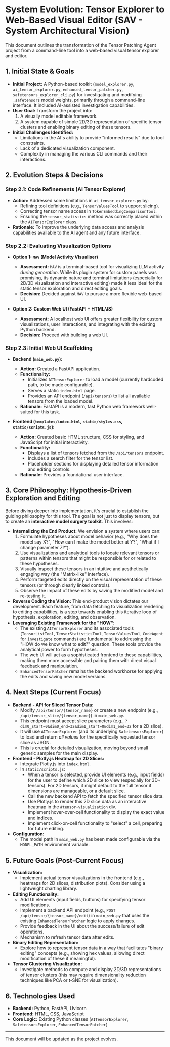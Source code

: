 # System Evolution: Tensor Explorer to Web-Based Visual Editor (SAV - System Architectural Vision)

This document outlines the transformation of the Tensor Patching Agent project from a command-line tool into a web-based visual tensor explorer and editor.

## 1. Initial State & Goals

*   **Initial Project:** A Python-based toolkit (`model_explorer.py`, `ai_tensor_explorer.py`, `enhanced_tensor_patcher.py`, `safetensors_explorer_cli.py`) for investigating and modifying `.safetensors` model weights, primarily through a command-line interface. It included AI-assisted investigation capabilities.
*   **User Goal:** Transform the project into:
    1.  A visually model editable framework.
    2.  A system capable of simple 2D/3D representation of specific tensor clusters and enabling binary editing of these tensors.
*   **Initial Challenges Identified:**
    *   Limitations in the AI's ability to provide "informed results" due to tool constraints.
    *   Lack of a dedicated visualization component.
    *   Complexity in managing the various CLI commands and their interactions.

## 2. Evolution Steps & Decisions

### Step 2.1: Code Refinements (AI Tensor Explorer)

*   **Action:** Addressed some limitations in `ai_tensor_explorer.py` by:
    *   Refining tool definitions (e.g., `TensorValuesTool` to support slicing).
    *   Correcting tensor name access in `TokenEmbeddingComparisonTool`.
    *   Ensuring the `tensor_statistics` method was correctly placed within the `AITensorExplorer` class.
*   **Rationale:** To improve the underlying data access and analysis capabilities available to the AI agent and any future interface.

### Step 2.2: Evaluating Visualization Options

*   **Option 1: `MAV` (Model Activity Visualiser)**
    *   **Assessment:** `MAV` is a terminal-based tool for visualizing LLM activity *during generation*. While its plugin system for custom panels was promising, its dynamic nature and terminal limitations (especially for 2D/3D visualization and interactive editing) made it less ideal for the static tensor exploration and direct editing goals.
    *   **Decision:** Decided against `MAV` to pursue a more flexible web-based UI.

*   **Option 2: Custom Web UI (FastAPI + HTML/JS)**
    *   **Assessment:** A localhost web UI offers greater flexibility for custom visualizations, user interactions, and integrating with the existing Python backend.
    *   **Decision:** Proceed with building a web UI.

### Step 2.3: Initial Web UI Scaffolding

*   **Backend (`main_web.py`):**
    *   **Action:** Created a FastAPI application.
    *   **Functionality:**
        *   Initializes `AITensorExplorer` to load a model (currently hardcoded path, to be made configurable).
        *   Serves a static `index.html` page.
        *   Provides an API endpoint (`/api/tensors`) to list all available tensors from the loaded model.
    *   **Rationale:** FastAPI is a modern, fast Python web framework well-suited for this task.

*   **Frontend (`templates/index.html`, `static/styles.css`, `static/scripts.js`):**
    *   **Action:** Created basic HTML structure, CSS for styling, and JavaScript for initial interactivity.
    *   **Functionality:**
        *   Displays a list of tensors fetched from the `/api/tensors` endpoint.
        *   Includes a search filter for the tensor list.
        *   Placeholder sections for displaying detailed tensor information and editing controls.
    *   **Rationale:** Provides a foundational user interface.

## 3. Core Philosophy: Hypothesis-Driven Exploration and Editing

Before diving deeper into implementation, it's crucial to establish the guiding philosophy for this tool. The goal is not just to display tensors, but to create an **interactive model surgery toolkit**. This involves:

*   **Internalizing the End Product:** We envision a system where users can:
    1.  Formulate hypotheses about model behavior (e.g., "Why does the model say X?", "How can I make the model better at Y?", "What if I change parameter Z?").
    2.  Use visualizations and analytical tools to locate relevant tensors or patterns within tensors that might be responsible for or related to these hypotheses.
    3.  Visually inspect these tensors in an intuitive and aesthetically engaging way (the "Matrix-like" interface).
    4.  Perform targeted edits directly on the visual representation of these tensors (or through clearly linked controls).
    5.  Observe the impact of these edits by saving the modified model and re-testing it.
*   **Reverse Coding the Vision:** This end-product vision dictates our development. Each feature, from data fetching to visualization rendering to editing capabilities, is a step towards enabling this iterative loop of hypothesis, exploration, editing, and observation.
*   **Leveraging Existing Framework for the "HOW":**
    *   The existing `AITensorExplorer` and its associated tools (`TensorListTool`, `TensorStatisticsTool`, `TensorValuesTool`, `CodeAgent` for `investigate` commands) are fundamental to addressing the "HOW do we know what to edit?" question. These tools provide the analytical power to form hypotheses.
    *   The web UI will act as a sophisticated frontend to these capabilities, making them more accessible and pairing them with direct visual feedback and manipulation.
    *   `EnhancedTensorPatcher` remains the backend workhorse for applying the edits and saving new model versions.

## 4. Next Steps (Current Focus)

*   **Backend - API for Sliced Tensor Data:**
    *   Modify `/api/tensor/{tensor_name}` or create a new endpoint (e.g., `/api/tensor_slice/{tensor_name}`) in `main_web.py`.
    *   This endpoint must accept slice parameters (e.g., `?dim0_start=0&dim0_end=32&dim1_start=0&dim1_end=32` for a 2D slice).
    *   It will use `AITensorExplorer` (and its underlying `SafetensorsExplorer`) to load and return *all values* for the specifically requested tensor slice as JSON.
    *   This is crucial for detailed visualization, moving beyond small generic samples for the main display.
*   **Frontend - Plotly.js Heatmap for 2D Slices:**
    *   Integrate Plotly.js into `index.html`.
    *   In `static/scripts.js`:
        *   When a tensor is selected, provide UI elements (e.g., input fields) for the user to define which 2D slice to view (especially for 3D+ tensors). For 2D tensors, it might default to the full tensor if dimensions are manageable, or a default slice.
        *   Call the new backend API to fetch the specified tensor slice data.
        *   Use Plotly.js to render this 2D slice data as an interactive heatmap in the `#tensor-visualization` div.
        *   Implement hover-over-cell functionality to display the exact value and indices.
        *   Implement click-on-cell functionality to "select" a cell, preparing for future editing.
*   **Configuration:**
    *   The model path in `main_web.py` has been made configurable via the `MODEL_PATH` environment variable.

## 5. Future Goals (Post-Current Focus)

*   **Visualization:**
    *   Implement actual tensor visualizations in the frontend (e.g., heatmaps for 2D slices, distribution plots). Consider using a lightweight charting library.
*   **Editing Functionality:**
    *   Add UI elements (input fields, buttons) for specifying tensor modifications.
    *   Implement a backend API endpoint (e.g., `POST /api/tensor/{tensor_name}/edit`) in `main_web.py` that uses the existing `EnhancedTensorPatcher` logic to apply changes.
    *   Provide feedback in the UI about the success/failure of edit operations.
    *   Mechanism to refresh tensor data after edits.
*   **Binary Editing Representation:**
    *   Explore how to represent tensor data in a way that facilitates "binary editing" concepts (e.g., showing hex values, allowing direct modification of these if meaningful).
*   **Tensor Clustering Visualization:**
    *   Investigate methods to compute and display 2D/3D representations of tensor clusters (this may require dimensionality reduction techniques like PCA or t-SNE for visualization).

## 6. Technologies Used

*   **Backend:** Python, FastAPI, Uvicorn
*   **Frontend:** HTML, CSS, JavaScript
*   **Core Logic:** Existing Python classes (`AITensorExplorer`, `SafetensorsExplorer`, `EnhancedTensorPatcher`)

---
This document will be updated as the project evolves. 